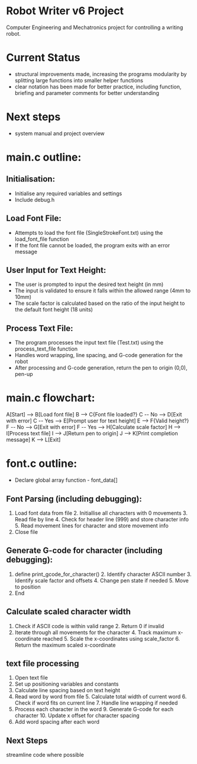 # Robot Writer v6 Project
Computer Engineering and Mechatronics project for controlling a writing robot.

# Current Status
  - structural improvements made, increasing the programs modularity by splitting large functions into smaller helper functions
  - clear notation has been made for better practice, including function, briefing and parameter comments for better understanding 

# Next steps
  - system manual and project overview


# main.c outline:
## Initialisation:
  - Initialise any required variables and settings
  - Include debug.h

## Load Font File:
  - Attempts to load the font file (SingleStrokeFont.txt) using the load_font_file function
  - If the font file cannot be loaded, the program exits with an error message

## User Input for Text Height:
  - The user is prompted to input the desired text height (in mm)
  - The input is validated to ensure it falls within the allowed range (4mm to 10mm)
  - The scale factor is calculated based on the ratio of the input height to the default font height (18 units)

## Process Text File:
  - The program processes the input text file (Test.txt) using the process_text_file function
  - Handles word wrapping, line spacing, and G-code generation for the robot
  - After processing and G-code generation, return the pen to origin (0,0), pen-up 

# main.c flowchart:

A[Start] --> B[Load font file]
    B --> C{Font file loaded?}
    C -- No --> D[Exit with error]
    C -- Yes --> E[Prompt user for text height]
    E --> F{Valid height?}
    F -- No --> G[Exit with error]
    F -- Yes --> H[Calculate scale factor]
    H --> I[Process text file]
    I --> J[Return pen to origin]
    J --> K[Print completion message]
    K --> L[Exit]



# font.c outline:
  - Declare global array function - font_data[]

## Font Parsing (including debugging):
  1. Load font data from file
     2. Initiallise all characters with 0 movements
     3. Read file by line
        4. Check for header line (999) and store character info
           5. Read movement lines for character and store movement info
  6. Close file

## Generate G-code for character (including debugging):
  1. define print_gcode_for_character() 
     2. Identify character ASCII number
     3. Identify scale factor and offsets
        4. Change pen state if needed
        5. Move to position
  6. End

## Calculate scaled character width
  1. Check if ASCII code is within valid range 
    2. Return 0 if invalid
  3. Iterate through all movements for the character
    4. Track maximum x-coordinate reached
    5. Scale the x-coordinates using scale_factor
      6. Return the maximum scaled x-coordinate

## text file processing
  1. Open text file
  2. Set up positioning variables and constants
  3. Calculate line spacing based on text height
  4. Read word by word from file
    5. Calculate total width of current word
    6. Check if word fits on current line
      7. Handle line wrapping if needed
  8. Process each character in the word
    9. Generate G-code for each character
    10. Update x offset for character spacing
  11. Add word spacing after each word

  
## Next Steps
streamline code where possible